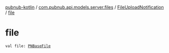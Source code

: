 [pubnub-kotlin](../../index.md) / [com.pubnub.api.models.server.files](../index.md) / [FileUploadNotification](index.md) / [file](./file.md)

# file

`val file: `[`PNBaseFile`](../../com.pubnub.api.models.consumer.files/-p-n-base-file/index.md)